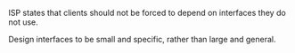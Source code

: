 ISP states that clients should not be forced to depend on interfaces they do not use.

Design interfaces  to be small and specific, rather than large and general.
